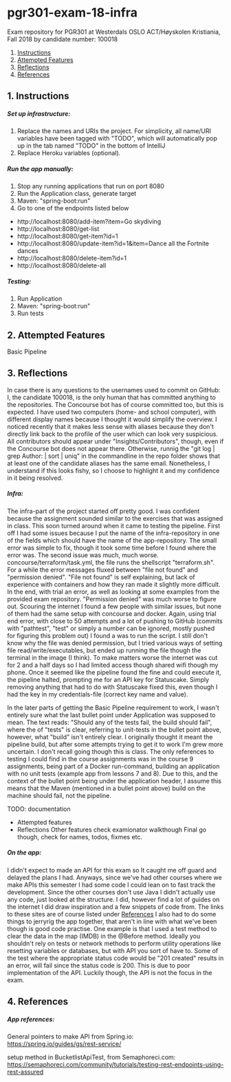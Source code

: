 # pgr301-exam-18-infra

Exam repository for PGR301 at Westerdals OSLO ACT/Høyskolen Kristiania, Fall 2018 by candidate number: 100018

1. [  Instructions ](#Instructions)
2. [ Attempted Features ](#AttemptedFeatures)
3. [ Reflections ](#Reflections)
4. [ References ](#References)


<a name="Instructions"></a>
## 1. Instructions

##### Set up infrastructure:
1. Replace the names and URIs the project. For simplicity, all name/URI variables have been tagged with "TODO", which will automatically pop up in the tab named "TODO" in the bottom of IntelliJ
2. Replace Heroku variables (optional).

##### Run the app manually:
1. Stop any running applications that run on port 8080
2. Run the Application class, generate target
3. Maven: "spring-boot:run"
4. Go to one of the endpoints listed below

 - http://localhost:8080/add-item?item=Go skydiving
 - http://localhost:8080/get-list
 - http://localhost:8080/get-item?id=1
 - http://localhost:8080/update-item?id=1&item=Dance all the Fortnite dances
 - http://localhost:8080/delete-item?id=1
 - http://localhost:8080/delete-all

##### Testing:
1. Run Application
2. Maven: "spring-boot:run"
3. Run tests


<a name="AttemptedFeatures"></a>
## 2. Attempted Features

Basic Pipeline


<a name="Reflections"></a>
## 3. Reflections

In case there is any questions to the usernames used to commit on GitHub: 
I, the candidate 100018, is the only human that has committed anything to the repositories. The Concourse bot has of course committed too, but this is expected.
I have used two computers (home- and school computer), with different display names because I thought it would simplify the overview. 
I noticed recently that it makes less sense with aliases because they don't directly link back to the profile of the user which can look very suspicious. 
All contributors should appear under "Insights/Contributors", though, even if the Concourse bot does not appear there. Otherwise, runnig the "git log | grep Author: | sort | uniq" in the commandline in the repo folder shows that at least one of the candidate aliases has the same email.
Nonetheless, I understand if this looks fishy, so I choose to highlight it and my confidence in it being resolved.

##### Infra:

The infra-part of the project started off pretty good. I was confident because the assignment sounded similar to the exercises that was assigned in class. This soon turned around when it came to testing the pipeline. 
First off I had some issues because I put the name of the infra-repository in one of the fields which should have the name of the app-repository. The small error was simple to fix, though it took some time before I found where the error was.
The second issue was much, much worse. concourse/terraform/task.yml, the file runs the shellscript "terraform.sh". For a while the error messages fluxed between "file not found" and "permission denied". 
"File not found" is self explaining, but lack of experience with containers and how they ran made it slightly more difficult. In the end, with trial an error, as well as looking at some examples from the provided exam repository. 
"Permission denied" was much worse to figure out. Scouring the internet I found a few people with similar issues, but none of them had the same setup with concourse and docker. Again, using trial end error, 
with close to 50 attempts and a lot of pushing to GitHub (commits with "pathtest", "test" or simply a number can be ignored, mostly pushed for figuring this problem out) I found a was to run the script. 
I still don't know why the file was denied permission, but I tried various ways of setting file read/write/executables, but ended up running the file though the terminal in the image (I think). 
To make matters worse the internet was cut for 2 and a half days so I had limited access though shared wifi though my phone.
Once it seemed like the pipeline found the fine and could execute it, the pipeline halted, prompting me for an API key for Statuscake. Simply removing anything that had to do with Statuscake fixed this, even though I had the key in my credentials-file (correct key name and value).

In the later parts of getting the Basic Pipeline requirement to work, 
I wasn't entirely sure what the last bullet point under Application was supposed to mean.
The text reads: "Should any of the tests fail, the build should fail", where the of "tests" is clear, 
referring to unit-tests in the bullet point above, however, what "build" isn't entirely clear. I originally thought it meant the pipeline build,
but after some attempts trying to get it to work I'm grew more uncertain. I don't recall going though this is class. 
The only references to testing I could find in the course assignments was in the course 9 assignments, being part of a 
Docker run-command, building an application with no unit tests (example app from lessons 7 and 8).
Due to this, and the context of the bullet point being under the application header, I assume this means that the Maven (mentioned in a bullet point above) 
build on the machine should fail, not the pipeline. 


TODO:
documentation
 - Attempted features
 - Reflections
Other features
check examionator walkthough
Final go though, check for names, todos, fixmes etc.

##### On the app:
I didn't expect to made an API for this exam so It caught me off guard and delayed the plans I had. 
Anyways, since we've had other courses where we make APIs this semester I had some code I could lean on to fast track the development. 
Since the other courses don't use Java I didn't actually use any code, just looked at the structure. 
I did, however find a lot of guides on the internet I did draw inspiration and a few snippets of code from. 
The links to these sites are of course listed under [References](#References)
I also had to do some things to jerryrig the app together, that aren't in line with what we've been though is good code practise. 
One example is that I used a test method to clear the data in the map (IMDB) in the @Before method. 
Ideally you shouldn't rely on tests or network methods to perform utility operations like resetting variables or databases, but with API you sort of have to.
Some of the test where the appropriate status code would be "201 created" results in an error, will fail since the status code is 200. 
This is due to poor implementation of the API. Luckily though, the API is not the focus in the exam.

<a name="References"></a>
## 4. References


##### App references:

General pointers to make API from Spring.io:
https://spring.io/guides/gs/rest-service/

setup method in BucketlistApiTest, from Semaphoreci.com:
https://semaphoreci.com/community/tutorials/testing-rest-endpoints-using-rest-assured
